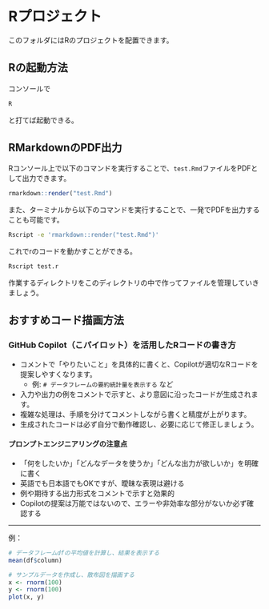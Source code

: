 # Rプロジェクト

このフォルダにはRのプロジェクトを配置できます。

## Rの起動方法
コンソールで
```bash
R
```
と打てば起動できる。

## RMarkdownのPDF出力

Rコンソール上で以下のコマンドを実行することで、`test.Rmd`ファイルをPDFとして出力できます。

```R
rmarkdown::render("test.Rmd")
```

また、ターミナルから以下のコマンドを実行することで、一発でPDFを出力することも可能です。

```bash
Rscript -e 'rmarkdown::render("test.Rmd")'
```

これでrのコードを動かすことができる。
```bash
Rscript test.r
```

作業するディレクトリをこのディレクトリの中で作ってファイルを管理していきましょう。

## おすすめコード描画方法

### GitHub Copilot（こパイロット）を活用したRコードの書き方

- コメントで「やりたいこと」を具体的に書くと、Copilotが適切なRコードを提案しやすくなります。
  - 例: `# データフレームの要約統計量を表示する` など
- 入力や出力の例をコメントで示すと、より意図に沿ったコードが生成されます。
- 複雑な処理は、手順を分けてコメントしながら書くと精度が上がります。
- 生成されたコードは必ず自分で動作確認し、必要に応じて修正しましょう。

#### プロンプトエンジニアリングの注意点
- 「何をしたいか」「どんなデータを使うか」「どんな出力が欲しいか」を明確に書く
- 英語でも日本語でもOKですが、曖昧な表現は避ける
- 例や期待する出力形式をコメントで示すと効果的
- Copilotの提案は万能ではないので、エラーや非効率な部分がないか必ず確認する

---

例：
```r
# データフレームdfの平均値を計算し、結果を表示する
mean(df$column)
```

```r
# サンプルデータを作成し、散布図を描画する
x <- rnorm(100)
y <- rnorm(100)
plot(x, y)
```
